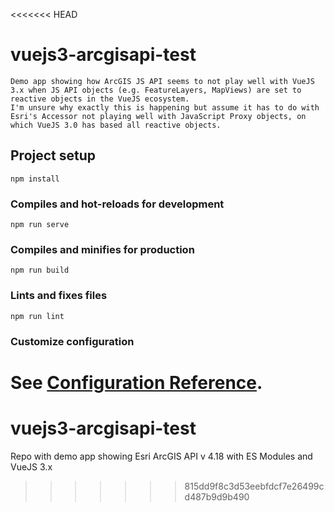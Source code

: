 <<<<<<< HEAD
# vuejs3-arcgisapi-test
 
 ```
 Demo app showing how ArcGIS JS API seems to not play well with VueJS 3.x when JS API objects (e.g. FeatureLayers, MapViews) are set to reactive objects in the VueJS ecosystem.  
 I'm unsure why exactly this is happening but assume it has to do with Esri's Accessor not playing well with JavaScript Proxy objects, on which VueJS 3.0 has based all reactive objects.
 ```

## Project setup
```
npm install
```

### Compiles and hot-reloads for development
```
npm run serve
```

### Compiles and minifies for production
```
npm run build
```

### Lints and fixes files
```
npm run lint
```

### Customize configuration
See [Configuration Reference](https://cli.vuejs.org/config/).
=======
# vuejs3-arcgisapi-test
Repo with demo app showing Esri ArcGIS API v 4.18 with ES Modules and VueJS 3.x
>>>>>>> 815dd9f8c3d53eebfdcf7e26499cd487b9d9b490
